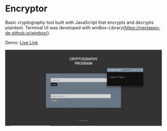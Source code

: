 # Encryptor


Basic cryptography tool built with JavaScript that encrypts and decrypts plaintext. Terminal UI was developed with winBox-Library(https://nextapps-de.github.io/winbox/).


Demo: [Live Link](https://immanuel404.github.io/Encryptor/)

![](encrypt.png)
